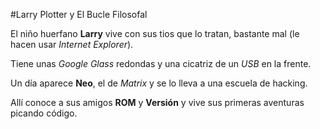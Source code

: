 #Larry Plotter y El Bucle Filosofal

El niño huerfano **Larry** vive con sus tios que lo tratan, bastante mal (le hacen usar *Internet Explorer*).

Tiene unas *Google Glass* redondas y una cicatriz de un *USB* en la frente.

Un día aparece **Neo**, el de *Matrix* y se lo lleva a una escuela de hacking.

Allí conoce a sus amigos **ROM** y **Versión** y vive sus primeras aventuras picando código.
